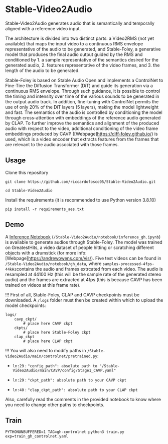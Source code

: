 # Stable-Video2Audio

Stable-Video2Audio generates audio that is semantically and temporally aligned with a reference video input. 

The architecture is divided into two distinct parts: a Video2RMS (not yet available) that maps the input video to a continuous RMS envelope representative of the audio to be generated, and Stable-Foley, a generative model that produces the final audio output guided by the RMS and conditioned by 1. a sample representative of the semantics desired for the generated audio, 2. features representative of the video frames, and 3. the length of the audio to be generated.

Stable-Foley is based on Stable Audio Open and implements a ControlNet to Fine-Tine the Diffusion Transformer (DiT) and guide its generation via a continuous RMS envelope. 
Through such guidance, it is possible to control the timing and intensity over time of the various sounds to be generated in the output audio track. 
In addition, fine-tuning with ControlNet permits the use of only 20% of the DiT layers (5 layers), making the model lightweight and fast. 
The semantics of the audio is controlled by conditioning the model through cross-attention with embeddings of the reference audio generated by CLAP. 
To further improve the semantics and alignment of the produced audio with respect to the video, additional conditioning of the video frame embeddings produced by CAVP ([Webpage]https://diff-foley.github.io/) is used, which is a video encoder that extracts features from the frames that are relevant to the audio associated with those frames.

## Usage

Clone this repository

```
git clone https://github.com/riccardofosco95/Stable-Video2Audio.git

cd Stable-Video2Audio
```

Install the requirements (it is recommended to use Python version 3.8.10)

```
pip install -r requirements_aes.txt
```

## Demo

A [Inference Notebook](/notebook/inference_gh.ipynb) (`/Stable-Video2Audio/notebook/inference_gh.ipynb`) is available to generate audios through Stable-Foley.
The model was trained on GreatestHits, a video dataset of people hitting or scratching different objects with a drumstick (for more info: [Webpage]https://andrewowens.com/vis/). 
Five test videos can be found in `/Stable-Video2Audio/notebook/gh_data`, where `samples-processed-4fps-44kHz`contains the audio and frames extrcated from each video. 
The audio is resampled at 44100 Hz (this will be the sample rate of the generated stereo audio) and the frames are extracted at 4fps (this is because CAVP has been trained on videos at this frame rate).

!!! First of all, Stable-Foley, CLAP and CAVP checkpoints must be downloaded. A `/logs` folder must then be created within which to upload the model checkpoints:

```
logs/
    cavp_ckpt/
        # place here CAVP ckpt
    ckpts/
        # place here Stable-Foley ckpt
    clap_ckpt
        # place here CLAP ckpt
```

!!! You will also need to modify paths in `/Stable-Video2Audio/main/controlnet/pretrained.py`:

- `ln:29` : `"config_path": absolute path to "/Stable-Video2Audio/main/CAVP/config/Stage1_CAVP.yaml"`
- `ln:29` : `"ckpt_path": absolute path to your CAVP ckpt`

- `ln:40` : `"clap_ckpt_path": absolute path to your CLAP ckpt`

Also, carefully read the comments in the provided notebook to know where you need to change other paths to checkpoints.




## Train

```
PYTHONUNBUFFERED=1 TAG=gh-controlnet python3 train.py exp=train_gh_controlnet.yaml
```